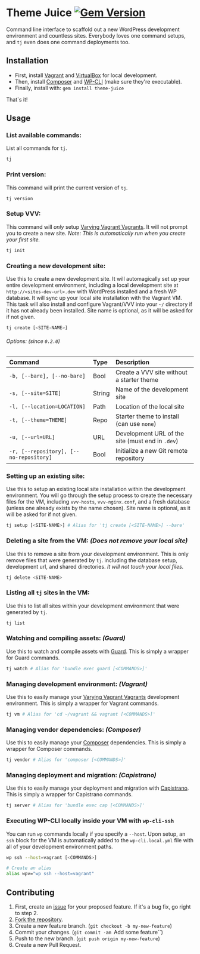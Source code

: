 # Theme Juice [![Gem Version](https://badge.fury.io/rb/theme-juice.svg)](http://badge.fury.io/rb/theme-juice)
Command line interface to scaffold out a new WordPress development environment and countless sites. Everybody loves one command setups, and `tj` even does one command deployments too.

## Installation
* First, install [Vagrant](https://www.vagrantup.com/) and [VirtualBox](https://www.virtualbox.org/) for local development.
* Then, install [Composer](https://getcomposer.org/) and [WP-CLI](http://wp-cli.org/) (make sure they're executable).
* Finally, install with: `gem install theme-juice`

That`s it!

## Usage

### List available commands:
List all commands for `tj`.
```bash
tj
```

### Print version:
This command will print the current version of `tj`.
```bash
tj version
```

### Setup VVV:
This command will _only_ setup [Varying Vagrant Vagrants](https://github.com/Varying-Vagrant-Vagrants/VVV). It will not prompt you to create a new site. _Note: This is automatically run when you create your first site._
```bash
tj init
```

### Creating a new development site:
Use this to create a new development site. It will automagically set up your entire development environment, including a local development site at `http://<sites-dev-url>.dev` with WordPress installed and a fresh WP database. It will sync up your local site installation with the Vagrant VM. This task will also install and configure Vagrant/VVV into your `~/` directory if it has not already been installed. Site name is optional, as it will be asked for if not given.
```bash
tj create [<SITE-NAME>]
```

###### Options: _(since `0.2.0`)_
| Command                                 | Type   | Description                                      |
|:--------------------------------------- |:------ |:------------------------------------------------ |
| `-b, [--bare], [--no-bare]`             | Bool   | Create a VVV site without a starter theme        |
| `-s, [--site=SITE]`                     | String | Name of the development site                     |
| `-l, [--location=LOCATION]`             | Path   | Location of the local site                       |
| `-t, [--theme=THEME]`                   | Repo   | Starter theme to install (can use `none`)        |
| `-u, [--url=URL]`                       | URL    | Development URL of the site (must end in `.dev`) |
| `-r, [--repository], [--no-repository]` | Bool   | Initialize a new Git remote repository           |

### Setting up an existing site:
Use this to setup an existing local site installation within the development environment. You will go through the setup process to create the necessary files for the VM, including `vvv-hosts`, `vvv-nginx.conf`, and a fresh database (unless one already exists by the name chosen). Site name is optional, as it will be asked for if not given.
```bash
tj setup [<SITE-NAME>] # Alias for 'tj create [<SITE-NAME>] --bare'
```

### Deleting a site from the VM: _(Does not remove your local site)_
Use this to remove a site from your development environment. This is only remove files that were generated by `tj`. including the database setup, development url, and shared directories. _It will not touch your local files._
```bash
tj delete <SITE-NAME>
```

### Listing all `tj` sites in the VM:
Use this to list all sites within your development environment that were generated by `tj`.
```bash
tj list
```

### Watching and compiling assets: _(Guard)_
Use this to watch and compile assets with [Guard](https://github.com/guard/guard). This is simply a wrapper for Guard commands.
```bash
tj watch # Alias for 'bundle exec guard [<COMMANDS>]'
```

### Managing development environment: _(Vagrant)_
Use this to easily manage your [Varying Vagrant Vagrants](https://github.com/Varying-Vagrant-Vagrants/VVV) development environment. This is simply a wrapper for Vagrant commands.
```bash
tj vm # Alias for 'cd ~/vagrant && vagrant [<COMMANDS>]'
```

### Managing vendor dependencies: _(Composer)_
Use this to easily manage your [Composer](https://github.com/composer/composer) dependencies. This is simply a wrapper for Composer commands.
```bash
tj vendor # Alias for 'composer [<COMMANDS>]'
```

### Managing deployment and migration: _(Capistrano)_
Use this to easily manage your deployment and migration with [Capistrano](https://github.com/capistrano/capistrano). This is simply a wrapper for Capistrano commands.
```bash
tj server # Alias for 'bundle exec cap [<COMMANDS>]'
```

### Executing WP-CLI locally inside your VM with `wp-cli-ssh`
You can run `wp` commands locally if you specify a `--host`. Upon setup, an `ssh` block for the VM is automatically added to the `wp-cli.local.yml` file with all of your development environment paths.
```bash
wp ssh --host=vagrant [<COMMANDS>]

# Create an alias
alias wpv="wp ssh --host=vagrant"
```

## Contributing

1. First, create an [issue](https://github.com/ezekg/theme-juice-cli/issues) for your proposed feature. If it's a bug fix, go right to step 2.
2. [Fork the repository](https://github.com/ezekg/theme-juice-cli/fork).
3. Create a new feature branch. (`git checkout -b my-new-feature`)
4. Commit your changes. (`git commit -am `Add some feature``)
5. Push to the new branch. (`git push origin my-new-feature`)
6. Create a new Pull Request.
